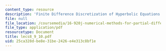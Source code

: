 ```yaml
---
content_type: resource
description: 'Finite Difference Discretization of Hyperbolic Equations: Linear Problems'
file: null
file_location: /coursemedia/16-920j-numerical-methods-for-partial-differential-equations-sma-5212-spring-2003/25ca328dbe8e31be2426e4e313c8bf1e_lecs8_9_10.pdf
file_type: application/pdf
resourcetype: Document
title: lecs8_9_10.pdf
uid: 25ca328d-be8e-31be-2426-e4e313c8bf1e
---
```

